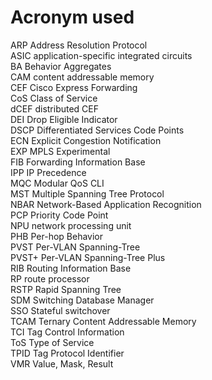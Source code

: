 # Acronym used
ARP Address Resolution Protocol  
ASIC application-specific integrated circuits  
BA Behavior Aggregates  
CAM content addressable memory  
CEF Cisco Express Forwarding  
CoS Class of Service  
dCEF distributed CEF  
DEI Drop Eligible Indicator  
DSCP Differentiated Services Code Points  
ECN Explicit Congestion Notification  
EXP MPLS Experimental  
FIB Forwarding Information Base  
IPP IP Precedence  
MQC Modular QoS CLI   
MST Multiple Spanning Tree Protocol  
NBAR Network-Based Application Recognition  
PCP Priority Code Point  
NPU network processing unit  
PHB Per-hop Behavior  
PVST Per-VLAN Spanning-Tree  
PVST+ Per-VLAN Spanning-Tree Plus  
RIB Routing Information Base  
RP route processor  
RSTP Rapid Spanning Tree  
SDM Switching Database Manager  
SSO Stateful switchover  
TCAM Ternary Content Addressable Memory  
TCI Tag Control Information  
ToS Type of Service  
TPID Tag Protocol Identifier  
VMR Value, Mask, Result

